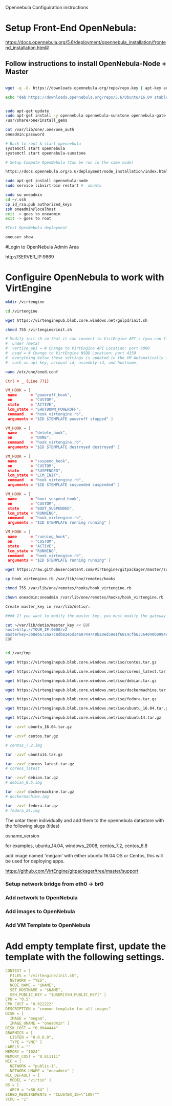 Opennebula Configuiration instructions

# Setup Front-End OpenNebula:

https://docs.opennebula.org/5.6/deployment/opennebula_installation/frontend_installation.html# 

## Follow instructions to install OpenNebula-Node + Master
~~~bash

wget -q -O- https://downloads.opennebula.org/repo/repo.key | apt-key add -

echo "deb https://downloads.opennebula.org/repo/5.6/Ubuntu/16.04 stable opennebula" > /etc/apt/sources.list.d/opennebula.list


sudo apt-get update
sudo apt-get install -y opennebula opennebula-sunstone opennebula-gate opennebula-flow
/usr/share/one/install_gems

cat /var/lib/one/.one/one_auth
oneadmin:password

# Back to root & start opennebula
systemctl start opennebula
systemctl start opennebula-sunstone

# Setup Compute OpenNebula (Can be run in the same node)

https://docs.opennebula.org/5.6/deployment/node_installation/index.html

sudo apt-get install opennebula-node
sudo service libvirt-bin restart #  ubuntu

sudo su oneadmin
cd ~/.ssh
cp id_rsa.pub authorized_keys
ssh oneadmin@localhost 
exit -> goes to oneadmin 
exit -> goes to root

#Test OpenNebula deployment 

oneuser show 
~~~

#Login to OpenNebula Admin Area

http://SERVER_IP:9869


# Configuire OpenNebula to work with VirtEngine

~~~bash
mkdir /virtengine

cd /virtengine

wget https://virtenginepub.blob.core.windows.net/gulpd/init.sh

chmod 755 /virtengine/init.sh

# Modify init.sh so that it can connect to VirtEngine API's (you can find settings around the bottom)
#  under [meta]
#  vertice_api = # Change to VirtEngine API Location: port 9000
#  nsqd = # Change to VirtEngine NSQD Location: port 4150
#  everything below these settings is updated in the VM Automatically in Deployment.
#  such as api key, account id, assembly id, and hostname.

nano /etc/one/oned.conf 
~~~

~~~conf
Ctrl + _ (Line 771)

VM_HOOK = [
 name      = "poweroff_hook",
 on        = "CUSTOM",
 state     = "ACTIVE",
 lcm_state = "SHUTDOWN_POWEROFF",
 command   = "hook_virtengine.rb",
 arguments = "$ID $TEMPLATE poweroff stopped" ]

VM_HOOK = [
 name      = "delete_hook",
 on        = "DONE",
 command   = "hook_virtengine.rb",
 arguments = "$ID $TEMPLATE destroyed destroyed" ]

VM_HOOK = [
 name      = "suspend_hook",
 on        = "CUSTOM",
 state     = "SUSPENDED",
 lcm_state = "LCM_INIT",
 command   = "hook_virtengine.rb",
 arguments = "$ID $TEMPLATE suspended suspended" ]

VM_HOOK = [
 name      = "boot_suspend_hook",
 on        = "CUSTOM",
 state     = "BOOT_SUSPENDED",
 lcm_state = "RUNNING",
 command   = "hook_virtengine.rb",
 arguments = "$ID $TEMPLATE running running" ]

VM_HOOK = [
 name      = "running_hook",
 on        = "CUSTOM",
 state     = "ACTIVE",
 lcm_state = "RUNNING",
 command   = "hook_virtengine.rb",
 arguments = "$ID $TEMPLATE running running" ]
~~~

~~~bash
wget https://raw.githubusercontent.com/VirtEngine/gitpackager/master/support/hook_virtengine.rb

cp hook_virtengine.rb /var/lib/one/remotes/hooks

chmod 755 /var/lib/one/remotes/hooks/hook_virtengine.rb

chown oneadmin:oneadmin /var/lib/one/remotes/hooks/hook_virtengine.rb

Create master_key in /var/lib/detio/:

#### If you want to modify the master key, you must modify the gateway configuiration file and set your own master key (recommended in production) - /var/lib/detio/virtenginegateway/gateway.conf 

cat >/var/lib/detio/master_key << EOF
host=http://YOUR_IP:9000/v2
masterkey=3b8eb672aa7c8db82e5d34a0744740b20ed59e1f6814cfb63364040b0994ee3f
EOF


cd /var/tmp

wget https://virtenginepub.blob.core.windows.net/iso/centos.tar.gz

wget https://virtenginepub.blob.core.windows.net/iso/coreos_latest.tar.gz

wget https://virtenginepub.blob.core.windows.net/iso/debian.tar.gz

wget https://virtenginepub.blob.core.windows.net/iso/dockermachine.tar.gz

wget https://virtenginepub.blob.core.windows.net/iso/fedora.tar.gz

wget https://virtenginepub.blob.core.windows.net/iso/ubuntu_16.04.tar.gz

wget https://virtenginepub.blob.core.windows.net/iso/ubuntu14.tar.gz

tar -zxvf ubuntu_16.04.tar.gz

tar -zxvf centos.tar.gz 

# centos_7.2.img

tar -zxvf ubuntu14.tar.gz

tar -zxvf coreos_latest.tar.gz
# coreos_latest

tar -zxvf debian.tar.gz 
# debian_8.5.img

tar -zxvf dockermachine.tar.gz 
# dockermachine.img

tar -zxvf fedora.tar.gz 
# fedora_24.img
~~~

The untar them individually and add them to the opennebula datastore with the following slugs (titles)

osname_version

for examples, ubuntu_14.04, windows_2008, centos_7.2, centos_6.8

add image named 'megam' with either ubuntu 16.04 OS or Centos, this will be used for deploying apps.

https://github.com/VirtEngine/gitpackager/tree/master/support


### Setup network bridge from eth0 -> br0
### Add network to OpenNebula
### Add images to OpenNebula
### Add VM Template to OpenNebula

# Add empty template first, update the template with the following settings. 

~~~yaml
CONTEXT = [
  FILES = "/virtengine/init.sh",
  NETWORK = "YES",
  NODE_NAME = "$NAME",
  SET_HOSTNAME = "$NAME",
  SSH_PUBLIC_KEY = "$USER[SSH_PUBLIC_KEY]" ]
CPU = "0.5"
CPU_COST = "0.022222"
DESCRIPTION = "common template for all images"
DISK = [
  IMAGE = "megam",
  IMAGE_UNAME = "oneadmin" ]
DISK_COST = "0.0044444"
GRAPHICS = [
  LISTEN = "0.0.0.0",
  TYPE = "VNC" ]
LABELS = ""
MEMORY = "1024"
MEMORY_COST = "0.011111"
NIC = [
  NETWORK = "public-1",
  NETWORK_UNAME = "oneadmin" ]
NIC_DEFAULT = [
  MODEL = "virtio" ]
OS = [
  ARCH = "x86_64" ]
SCHED_REQUIREMENTS = "CLUSTER_ID=\"100\""
VCPU = "1"
~~~
